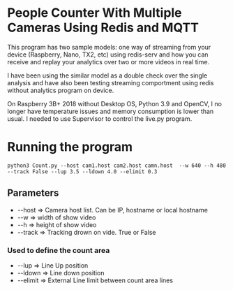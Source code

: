 # People Counter With Multiple Cameras Using Redis and MQTT

This program has two sample models: one way of streaming from your device (Raspberry, Nano, TX2, etc) using redis-serv and how you can receive and replay your analytics over two or more videos in real time.

I have been using the similar model as a double check over the single analysis and have also been testing streaming comportment using redis without analytics program on device.

On Raspberry 3B+ 2018 without Desktop OS, Python 3.9 and OpenCV, I no longer have temperature issues and memory consumption is lower than usual. I needed to use Supervisor to control the live.py program.

# Running the program

```
python3 Count.py --host cam1.host cam2.host camn.host  --w 640 --h 480 --track False --lup 3.5 --ldown 4.0 --elimit 0.3
```
## Parameters
- --host => Camera host list. Can be IP, hostname or local hostname
- --w => width of show video
- --h => height of show video
- --track => Tracking drown on vide. True or False

### Used to define the count area
- --lup => Line Up position
- --ldown => Line down position
- --elimit => External Line limit between count area lines
